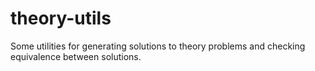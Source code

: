 # theory-utils

Some utilities for generating solutions to theory problems and checking equivalence between solutions.
